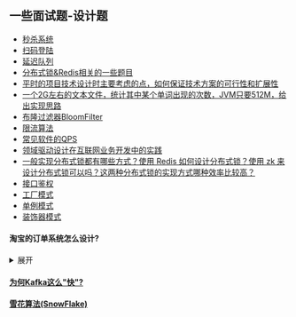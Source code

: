 ## 一些面试题-设计题

- [秒杀系统](https://github.com/suxiongwei/without-me/blob/main/doc/SECONDS_KILL_DESIGN.md)
- [扫码登陆](https://github.com/suxiongwei/without-me/blob/main/doc/SCAN_LOGIN.md)
- [延迟队列](https://github.com/suxiongwei/without-me/blob/main/doc/DELAY_QUEUE.md)
- [分布式锁&Redis相关的一些题目](https://github.com/suxiongwei/without-me/blob/main/doc/DISTRIBUTED_LOCK.md)
- [平时的项目技术设计时主要考虑的点，如何保证技术方案的可行性和扩展性]()
- [一个2G左右的文本文件，统计其中某个单词出现的次数，JVM只要512M，给出实现思路]()
- [布隆过滤器BloomFilter](https://github.com/suxiongwei/without-me/blob/main/src/main/java/com/sxw/learn/guava/BloomFilterDemo.java)
- [限流算法](https://github.com/suxiongwei/without-me/blob/main/src/main/java/com/sxw/learn/guava/RateLimiterTest.java)
- [常见软件的QPS](https://github.com/suxiongwei/without-me/blob/main/doc/%E5%B8%B8%E8%A7%81%E8%BD%AF%E4%BB%B6%E7%9A%84QPS.md)
- [领域驱动设计在互联网业务开发中的实践](https://tech.meituan.com/2017/12/22/ddd-in-practice.html)
- [一般实现分布式锁都有哪些方式？使用 Redis 如何设计分布式锁？使用 zk 来设计分布式锁可以吗？这两种分布式锁的实现方式哪种效率比较高？](https://github.com/doocs/advanced-java/blob/main/docs/distributed-system/distributed-lock-redis-vs-zookeeper.md)
- [接口鉴权](https://github.com/suxiongwei/without-me/blob/main/src/main/java/com/sxw/learn/auth/AuthUtils.java)
- [工厂模式](https://github.com/suxiongwei/without-me/tree/main/src/main/java/com/sxw/learn/design/factory)
- [单例模式](https://github.com/suxiongwei/without-me/tree/main/src/main/java/com/sxw/learn/design/singleton)
- [装饰器模式](https://github.com/suxiongwei/without-me/tree/main/src/main/java/com/sxw/learn/design/decorator)


#### 淘宝的订单系统怎么设计?
<details>
<summary>展开</summary>
1.业务主体分析，相同主体且有er关系的表使用相同的分片规则，这样就能避免分布式事务问题。
2.分片键设计，比如订单及订单商品等表按照会员id后x位分片。同时订单id需要带上会员id后x位。（淘宝后6位是用户id，不变）
3.全局索引设计，比如订单表除了根据会员id分片之外还需要根据店铺id分片。并且全局索引最好能够覆盖查询所需的字段，避免回表。
4.数据均衡分析，主要是测试作为分片键的值在按照一定的库表数拆分后，能否均衡地落到每个库表。
5.功能分析，主要分析被分片的表的高频查询能否都带上分片键去查。如根据会员id分页查询订单数据。新增订单。修改订单状态。根据订单id查询订单。根据商户id分页查询订单。根据订单id查询订单商品。
6.分布式id生成方案：如订单号使用雪花id+会员id后6位。同时会员id后6位需要保证是高区分度递增的。
7.全局搜索设计：一般采用cdc技术同步到搜索引擎。
8.统计查询-olap：一般同步到mmp数据库。
9.扩容方案：一般是两倍扩容
10.数据迁移方案：一般是全量迁移+实时同步。
</details>

#### [为何Kafka这么"快"?](https://github.com/suxiongwei/without-me/blob/main/src/main/java/com/sxw/learn/leetcode/md/%E4%B8%BA%E4%BD%95Kafka%E8%BF%99%E4%B9%88%22%E5%BF%AB%22%EF%BC%9F.md)
#### [雪花算法(SnowFlake)](https://github.com/suxiongwei/without-me/blob/main/src/main/java/com/sxw/learn/leetcode/md/%E9%9B%AA%E8%8A%B1%E7%AE%97%E6%B3%95(SnowFlake).md)
